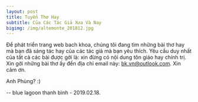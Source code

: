 ```yaml
---
layout: post
title: Tuyển Thơ Hay
subtitle: Của Các Tác Giả Xưa Và Nay
bigimg: /img/altemonte_201812.jpg
---
```


Để phát triển trang web bach khoa, chúng tôi đang tìm những bài thơ hay mà bạn đã sáng tác hay của các tác giả mà bạn yêu thích. Yêu cầu duy nhất của tất cả các bài được gởi là: xin đừng có nội dung tôn giáo hay chính trị. Xin gởi những bài thơ ấy đến địa chỉ email này: bk.vn@outlook.com. Xin cảm ơn.

Anh Phùng? :)

-- blue lagoon thanh bình - 2019.02.18.
